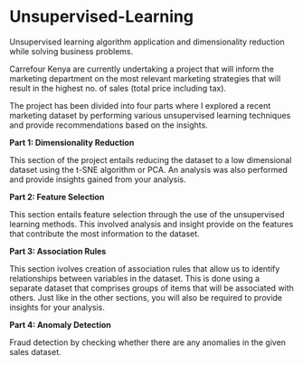 # Unsupervised-Learning
Unsupervised learning algorithm application  and dimensionality reduction while solving business problems.


Carrefour Kenya are currently undertaking a project that will inform the marketing department on the most relevant marketing strategies that will result in the highest no. of sales (total price including tax).

The project has been divided into four parts where I explored a recent marketing dataset by performing various unsupervised learning techniques and provide recommendations based on the insights.

**Part 1: Dimensionality Reduction**

This section of the project entails reducing the dataset to a low dimensional dataset using the t-SNE algorithm or PCA. An analysis was also performed and provide insights gained from your analysis.
    
**Part 2: Feature Selection**

This section entails feature selection through the use of the unsupervised learning methods. This involved analysis and insight provide on the features that contribute the most information to the dataset.

**Part 3: Association Rules**

This section ivolves creation of association rules that allow us to identify relationships between variables in the dataset. This is done using a separate dataset that comprises groups of items that will be associated with others. Just like in the other sections, you will also be required to provide insights for your analysis.

**Part 4: Anomaly Detection**

Fraud detection by checking whether there are any anomalies in the given sales dataset.
